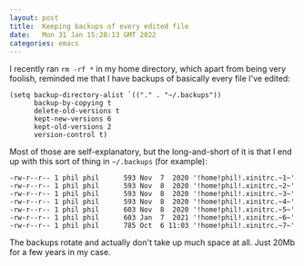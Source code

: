 ```yaml
---
layout: post
title:  Keeping backups of every edited file
date:   Mon 31 Jan 15:28:13 GMT 2022
categories: emacs
---
```

I recently ran `rm -rf *` in my home directory, which apart from being
very foolish, reminded me that I have backups of basically every file
I've edited:

```elisp
(setq backup-directory-alist `(("." . "~/.backups"))
      backup-by-copying t
      delete-old-versions t
      kept-new-versions 6
      kept-old-versions 2
      version-control t)
```

Most of those are self-explanatory, but the long-and-short of it is
that I end up with this sort of thing in `~/.backups` (for example):

```
-rw-r--r-- 1 phil phil      593 Nov  7  2020 '!home!phil!.xinitrc.~1~'
-rw-r--r-- 1 phil phil      593 Nov  8  2020 '!home!phil!.xinitrc.~2~'
-rw-r--r-- 1 phil phil      593 Nov  8  2020 '!home!phil!.xinitrc.~3~'
-rw-r--r-- 1 phil phil      593 Nov  8  2020 '!home!phil!.xinitrc.~4~'
-rw-r--r-- 1 phil phil      603 Nov  8  2020 '!home!phil!.xinitrc.~5~'
-rw-r--r-- 1 phil phil      603 Jan  7  2021 '!home!phil!.xinitrc.~6~'
-rw-r--r-- 1 phil phil      785 Oct  6 11:03 '!home!phil!.xinitrc.~7~'
```

The backups rotate and actually don't take up much space at all. Just
20Mb for a few years in my case.
